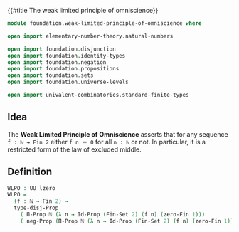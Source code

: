 {{#title  The weak limited principle of omniscience}}

```agda
module foundation.weak-limited-principle-of-omniscience where

open import elementary-number-theory.natural-numbers

open import foundation.disjunction
open import foundation.identity-types
open import foundation.negation
open import foundation.propositions
open import foundation.sets
open import foundation.universe-levels

open import univalent-combinatorics.standard-finite-types
```

## Idea

The **Weak Limited Principle of Omniscience** asserts that for any sequence `f : ℕ → Fin 2` either `f n ＝ 0` for all `n : ℕ` or not. In particular, it is a restricted form of the law of excluded middle.

## Definition

```agda
WLPO : UU lzero
WLPO =
  (f : ℕ → Fin 2) →
  type-disj-Prop
    ( Π-Prop ℕ (λ n → Id-Prop (Fin-Set 2) (f n) (zero-Fin 1)))
    ( neg-Prop (Π-Prop ℕ (λ n → Id-Prop (Fin-Set 2) (f n) (zero-Fin 1))))
```
